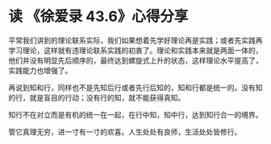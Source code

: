 # 读 《徐爱录 43.6》心得分享

平常我们讲到的理论联系实际，我们如果想着先学好理论再是实践；或者先实践再学习理论，这样就有违理论联系实践的初衷了。理论和实践本来就是两面一体的，他们并没有明显先后顺序的，最终达到螺旋式上升的状态，这样理论水平提高了，实践能力也增强了。

再说到知和行，同样也不是先知后行或者先行后知的，知和行都是统一的。没有知的行，就是盲目的行动；没有行的知，就不能获得真知。

知行不在对立而是有机的统一在一起，在行中知，知中行，达到知行合一的境界。

管它真理无穷，进一寸有一寸的欢喜。人生处处有良师，生活处处皆修行。

